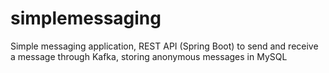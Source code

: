 # simplemessaging
Simple messaging application, REST API (Spring Boot) to send and receive a message through Kafka, storing anonymous messages in MySQL
